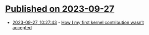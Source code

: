 # [Published on 2023-09-27](index.md)

* [2023-09-27, 10:27:43](https://lobste.rs/s/spzfnz/how_i_my_first_kernel_contribution_wasn_t) - [How I my first kernel contribution wasn’t accepted](https://ariel-miculas.github.io/How-I-got-robbed-of-my-first-kernel-contribution/)
